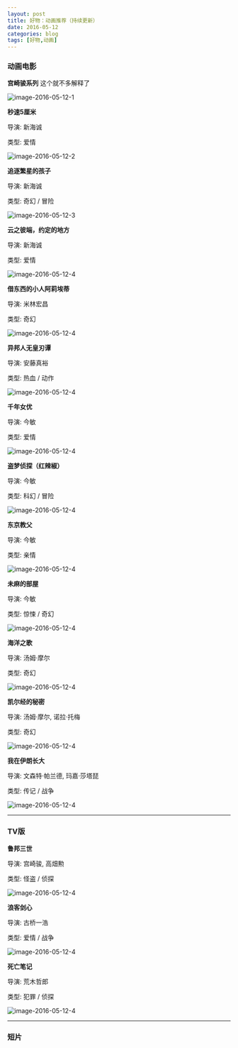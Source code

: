 ```yaml
---
layout: post
title: 好物：动画推荐（持续更新）
date: 2016-05-12
categories: blog
tags: [好物,动画]
---
```



### 动画电影

**宫崎骏系列** 这个就不多解释了

![image-2016-05-12-1](http://7xsv37.com1.z0.glb.clouddn.com/gongqijun.jpeg)

**秒速5厘米**

导演: 新海诚

类型: 爱情

![image-2016-05-12-2](http://7xsv37.com1.z0.glb.clouddn.com/miaosuwulimi.jpg)

**追逐繁星的孩子**

导演: 新海诚

类型: 奇幻 / 冒险

![image-2016-05-12-3](http://7xsv37.com1.z0.glb.clouddn.com/zhuizhufanxingdehaizi.jpg)

**云之彼端，约定的地方**

导演: 新海诚

类型: 爱情

![image-2016-05-12-4](http://7xsv37.com1.z0.glb.clouddn.com/yunzhibiduan.jpg)

**借东西的小人阿莉埃蒂**

导演: 米林宏昌

类型: 奇幻

![image-2016-05-12-4](http://7xsv37.com1.z0.glb.clouddn.com/jiedongxidexiaoren.jpg)

**异邦人无皇刃谭**

导演: 安藤真裕

类型: 热血 / 动作

![image-2016-05-12-4](http://7xsv37.com1.z0.glb.clouddn.com/wuhuangrentan.jpg)

**千年女优**

导演: 今敏

类型: 爱情

![image-2016-05-12-4](http://7xsv37.com1.z0.glb.clouddn.com/qianniannvyou.jpg)

**盗梦侦探（红辣椒）**

导演: 今敏

类型: 科幻 / 冒险

![image-2016-05-12-4](http://7xsv37.com1.z0.glb.clouddn.com/daomengzhentan.png)

**东京教父**

导演: 今敏

类型: 亲情

![image-2016-05-12-4](http://7xsv37.com1.z0.glb.clouddn.com/dongjingjiaofu.jpg)

**未麻的部屋**

导演: 今敏

类型: 惊悚 / 奇幻

![image-2016-05-12-4](http://7xsv37.com1.z0.glb.clouddn.com/weimadebuwu.jpg)

**海洋之歌**

导演: 汤姆·摩尔

类型: 奇幻

![image-2016-05-12-4](http://7xsv37.com1.z0.glb.clouddn.com/haiyangzhige.jpg)

**凯尔经的秘密**

导演: 汤姆·摩尔, 诺拉·托梅

类型: 奇幻

![image-2016-05-12-4](http://7xsv37.com1.z0.glb.clouddn.com/kaierjingdemimi.jpeg)

**我在伊朗长大**

导演: 文森特·帕兰德, 玛嘉·莎塔琵

类型: 传记 / 战争

![image-2016-05-12-4](http://7xsv37.com1.z0.glb.clouddn.com/wozaiyilangzhangda.jpg)

---

### TV版

**鲁邦三世**

导演: 宫崎骏, 高畑勲

类型: 怪盗 / 侦探

![image-2016-05-12-4](http://7xsv37.com1.z0.glb.clouddn.com/lubangsanshi.png)

**浪客剑心**

导演: 古桥一浩

类型: 爱情 / 战争

![image-2016-05-12-4]()

**死亡笔记**

导演: 荒木哲郎

类型: 犯罪 / 侦探

![image-2016-05-12-4]()

---

### 短片